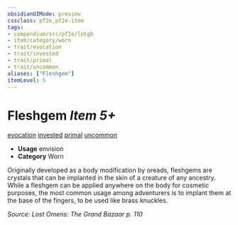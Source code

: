 ```yaml
---
obsidianUIMode: preview
cssclass: pf2e,pf2e-item
tags:
- compendium/src/pf2e/lotgb
- item/category/worn
- trait/evocation
- trait/invested
- trait/primal
- trait/uncommon
aliases: ["Fleshgem"]
itemLevel: 5
---
```

# Fleshgem *Item 5+*  
[evocation](../../../rules/traits/evocation.md)  [invested](../../../rules/traits/invested.md)  [primal](../../../rules/traits/primal.md)  [uncommon](../../../rules/traits/uncommon.md)  

- **Usage** envision
- **Category** Worn

Originally developed as a body modification by oreads, fleshgems are crystals that can be implanted in the skin of a creature of any ancestry. While a fleshgem can be applied anywhere on the body for cosmetic purposes, the most common usage among adventurers is to implant them at the base of the fingers, to be used like brass knuckles.

*Source: Lost Omens: The Grand Bazaar p. 110*